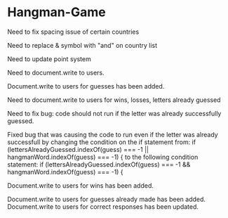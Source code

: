 # Hangman-Game
Need to fix spacing issue of certain countries

Need to replace & symbol with "and" on country list 

Need to update point system 

Need to document.write to users.

Document.write to users for guesses has been added.

Need to document.write to users for wins, losses, letters already guessed

Need to fix bug: code should not run if the letter was already successfully guessed.

Fixed bug that was causing the code to run even if the letter was already successfull by changing the condition on the if statement from:
if (lettersAlreadyGuessed.indexOf(guess) === -1 || hangmanWord.indexOf(guess) === -1) {
to the following condition statement:
if (lettersAlreadyGuessed.indexOf(guess) === -1 && hangmanWord.indexOf(guess) === -1) {

Document.write to users for wins has been added.

Document.write to users for guesses already made has been added.
Document.write to users for correct responses has been updated. 

